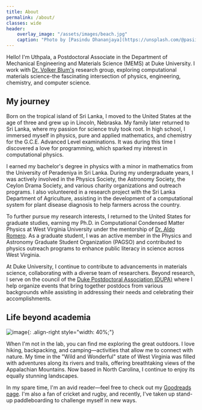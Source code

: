```yaml
---
title: About
permalink: /about/
classes: wide
header:
    overlay_image: "/assets/images/beach.jpg"
    caption: "Photo by [Pasindu Dhananjaya](https://unsplash.com/@pasiiijay) on [Unsplash](https://unsplash.com)"
---
```


<!-- <figure style="width: 30%" class="align-right"> -->
<!--   <img src="{{ site.url }}{{ site.baseurl }}/assets/images/samknob.HEIC" alt=""> -->
<!--   <figcaption>Me in the wild.</figcaption> -->
<!-- </figure> -->

Hello! I'm Uthpala, a Postdoctoral Associate in the Department of Mechanical Engineering and Materials Science (MEMS) at Duke University. I work with [Dr. Volker Blum's](https://aims.pratt.duke.edu) research group, exploring computational materials science-the fascinating intersection of physics, engineering, chemistry, and computer science.

## My journey

Born on the tropical island of Sri Lanka, I moved to the United States at the age of three and grew up in Lincoln, Nebraska. My family later returned to Sri Lanka, where my passion for science truly took root. In high school, I immersed myself in physics, pure and applied mathematics, and chemistry for the G.C.E. Advanced Level examinations. It was during this time I discovered a love for programming, which sparked my interest in computational physics.

I earned my bachelor's degree in physics with a minor in mathematics from the University of Peradeniya in Sri Lanka. During my undergraduate years, I was actively involved in the Physics Society, the Astronomy Society, the Ceylon Drama Society, and various charity organizations and outreach programs. I also volunteered in a research project with the Sri Lanka Department of Agriculture, assisting in the development of a computational system for plant disease diagnosis to help farmers across the country.

To further pursue my research interests, I returned to the United States for graduate studies, earning my Ph.D. in Computational Condensed Matter Physics at West Virginia University under the mentorship of [Dr. Aldo Romero](https://aldoromero.sandbox.wvu.edu). As a graduate student, I was an active member in the Physics and Astronomy Graduate Student Organization (PAGSO) and contributed to physics outreach programs to enhance public literacy in science across West Virginia.

At Duke University, I continue to contribute to advancements in materials science, collaborating with a diverse team of researchers. Beyond research, I serve on the council of the [Duke Postdoctoral Association (DUPA)](https://dukepostdocs.org) where I help organize events that bring together postdocs from various backgrounds while assisting in addressing their needs and celebrating their accomplishments.

## Life beyond academia

![image](/assets/images/samknob.jpg){: .align-right style="width: 40%;"}

When I'm not in the lab, you can find me exploring the great outdoors. I love hiking, backpacking, and camping—activities that allow me to connect with nature. My time in the "Wild and Wonderful" state of West Virginia was filled with adventures along its rivers and trails, offering breathtaking views of the Appalachian Mountains. Now based in North Carolina, I continue to enjoy its equally stunning landscapes.

In my spare time, I'm an avid reader—feel free to check out my [Goodreads page](https://www.goodreads.com/user/show/62553916-uthpala-herath). I'm also a fan of cricket and rugby, and recently, I've taken up stand-up paddleboarding to challenge myself in new ways.
